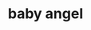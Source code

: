 ---
layout: people&body
title: baby angel
emoji: baby_angel
permalink: 👼.html
image: assets/img/3moji/baby_angel.png
---